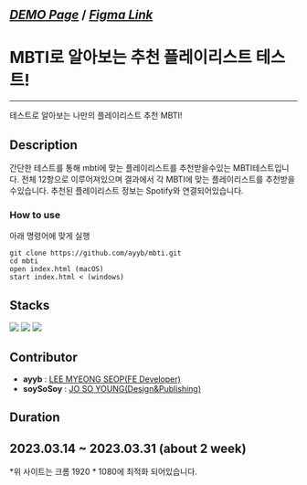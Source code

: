 *[DEMO Page](https://ayyb.github.io/mbti)* / *[Figma Link](https://www.figma.com/file/hCnpk7zQsKfV8a7GnQ26Vh/mbti_mobile_design_0324?node-id=0-1)*
---
# MBTI로 알아보는 추천 플레이리스트 테스트!
---

테스트로 알아보는 나만의 플레이리스트 추천 MBTI!

## Description

간단한 테스트를 통해 mbti에 맞는 플레이리스트를 추천받을수있는 MBTI테스트입니다.
전체 12항으로 이루어져있으며 결과에서 각 MBTI에 맞는 플레이리스트를 추천받을수있습니다.
추천된 플레이리스트 정보는 Spotify와 연결되어있습니다.

### How to use

아래 명령어에 맞게 실행

```
git clone https://github.com/ayyb/mbti.git
cd mbti 
open index.html (macOS)
start index.html < (windows)
```

## Stacks
<img src="https://img.shields.io/badge/html5-E34F26?style=for-the-badge&logo=html5&logoColor=white">
<img src="https://img.shields.io/badge/css-1572B6?style=for-the-badge&logo=css3&logoColor=white"> 
<img src="https://img.shields.io/badge/javascript-F7DF1E?style=for-the-badge&logo=javascript&logoColor=black"> 


## Contributor

* **ayyb** : [LEE MYEONG SEOP(FE Developer)](http://github.com/ayyb)
* **soySoSoy** : [JO SO YOUNG(Design&Publishing)](http://github./com/soySoSoy)

## Duration

2023.03.14 ~ 2023.03.31 (about 2 week)
---

*위 사이트는 크롬 1920 * 1080에 최적화 되어있습니다.
